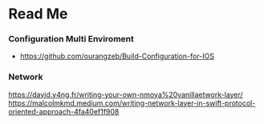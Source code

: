 #  Read Me

### Configuration Multi Enviroment
- https://github.com/ourangzeb/Build-Configuration-for-IOS

### Network
https://david.y4ng.fr/writing-your-own-nmoya%20vanillaetwork-layer/
https://malcolmkmd.medium.com/writing-network-layer-in-swift-protocol-oriented-approach-4fa40ef1f908
